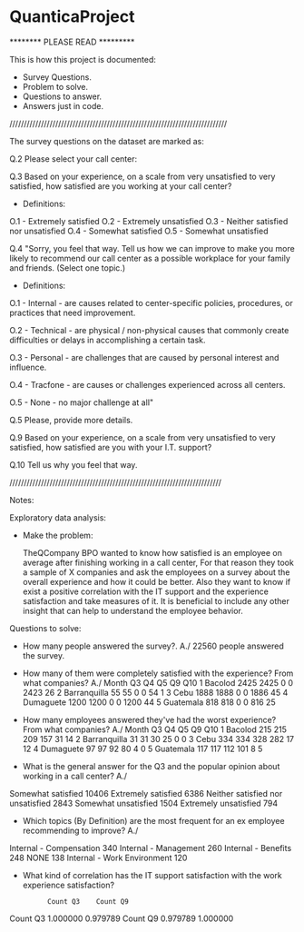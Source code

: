 # QuanticaProject

******** PLEASE READ *********

This is how this project is documented:
  - Survey Questions.
  - Problem to solve.
  - Questions to answer.
  - Answers just in code.

////////////////////////////////////////////////////////////////////////////

The survey questions on the dataset are marked as: 

Q.2 Please select your call center:	


Q.3 Based on your experience, on a scale from very unsatisfied to very satisfied, how satisfied are you working at your call center?

- Definitions: 

O.1 - Extremely satisfied
O.2 - Extremely unsatisfied
O.3 - Neither satisfied nor unsatisfied
O.4 - Somewhat satisfied
O.5 - Somewhat unsatisfied

Q.4 "Sorry, you feel that way. Tell us how we can improve to make you more likely to recommend our call center as a possible workplace for your family and friends. (Select one topic.) 

- Definitions:

O.1 - Internal     - are causes related to center-specific policies, procedures, or practices that need improvement.

O.2 - Technical   - are physical / non-physical causes that commonly create difficulties or delays in accomplishing a certain task.

O.3 - Personal   - are challenges that are caused by personal interest and influence.

O.4 - Tracfone    - are causes or challenges experienced across all centers.

O.5 - None        - no major challenge at all"	


Q.5 Please, provide more details.	


Q.9 Based on your experience, on a scale from very unsatisfied to very satisfied, how satisfied are you with your I.T. support?	


Q.10 Tell us why you feel that way.



//////////////////////////////////////////////////////////////////////////


Notes:

Exploratory data analysis:

- Make the problem:

  TheQCompany BPO wanted to know how satisfied is an employee on average after finishing working in a call center, 
	For that reason they took a sample of X companies and ask the employees on a survey about the overall experience and how it could be better.
	Also they want to know if exist a positive correlation with the IT support and the experience satisfaction and take measures of it.
	It is beneficial to include any other insight that can help to understand the employee behavior.

  
Questions to solve:

-	How many people answered the survey?.
A./ 22560 people answered the survey.


-	How many of them were completely satisfied with the experience? From what companies?
A./ 
                 Month    Q3  Q4  Q5    Q9  Q10
1       Bacolod   2425  2425   0   0  2423   26
2  Barranquilla     55    55   0   0    54    1
3          Cebu   1888  1888   0   0  1886   45
4     Dumaguete   1200  1200   0   0  1200   44
5     Guatemala    818   818   0   0   816   25


-	How many employees answered they've had the worst experience? From what companies? 
A./ 
                 Month   Q3   Q4   Q5  Q9  Q10
1       Bacolod    215  215  209  157  31   14
2  Barranquilla     31   31   30   25   0    0
3          Cebu    334  334  328  282  17   12
4     Dumaguete     97   97   92   80   4    0
5     Guatemala    117  117  112  101   8    5


- 	What is the general answer for the Q3 and the popular opinion about working in a call center?
A./

Somewhat satisfied                                                                                                                  10406
Extremely satisfied                                                                                                                  6386
Neither satisfied nor unsatisfied                                                                                                    2843
Somewhat unsatisfied                                                                                                                 1504
Extremely unsatisfied                                                                                                                 794


- Which topics (By Definition) are the most frequent for an ex employee recommending to improve?
A./ 

Internal - Compensation        340
Internal - Management          260
Internal - Benefits            248
NONE                           138
Internal - Work Environment    120

 
- What kind of correlation has the IT support satisfaction with the work experience satisfaction?

	        Count Q3	Count Q9
Count Q3	1.000000	0.979789
Count Q9	0.979789	1.000000




